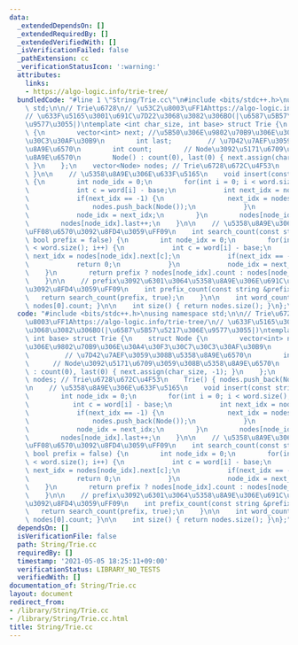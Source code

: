 ```yaml
---
data:
  _extendedDependsOn: []
  _extendedRequiredBy: []
  _extendedVerifiedWith: []
  _isVerificationFailed: false
  _pathExtension: cc
  _verificationStatusIcon: ':warning:'
  attributes:
    links:
    - https://algo-logic.info/trie-tree/
  bundledCode: "#line 1 \"String/Trie.cc\"\n#include <bits/stdc++.h>\nusing namespace\
    \ std;\n\n// Trie\u6728\n// \u53C2\u8003\uFF1Ahttps://algo-logic.info/trie-tree/\n\
    // \u633F\u5165\u3001\u691C\u7D22\u3068\u3082\u306BO(|\u6587\u5B57\u5217\u306E\
    \u9577\u3055|)\ntemplate <int char_size, int base> struct Trie {\n    struct Node\
    \ {\n        vector<int> next; //\u5B50\u306E\u9802\u70B9\u306E\u30A4\u30F3\u30C7\
    \u30C3\u30AF\u30B9\n        int last;         // \u7D42\u7AEF\u3059\u308B\u5358\
    \u8A9E\u6570\n        int count;        // Node\u3092\u5171\u6709\u3059\u308B\u5358\
    \u8A9E\u6570\n        Node() : count(0), last(0) { next.assign(char_size, -1);\
    \ }\n    };\n    vector<Node> nodes; // Trie\u6728\u672C\u4F53\n    Trie() { nodes.push_back(Node(0));\
    \ }\n\n    // \u5358\u8A9E\u306E\u633F\u5165\n    void insert(const string &word)\
    \ {\n        int node_idx = 0;\n        for(int i = 0; i < word.size(); i++) {\n\
    \            int c = word[i] - base;\n            int next_idx = nodes[node_idx].next[c];\n\
    \            if(next_idx == -1) {\n                next_idx = nodes.size();\n\
    \                nodes.push_back(Node());\n            }\n            nodes[node_idx].count++;\n\
    \            node_idx = next_idx;\n        }\n        nodes[node_idx].count++;\n\
    \        nodes[node_idx].last++;\n    }\n\n    // \u5358\u8A9E\u306E\u691C\u7D22\
    \uFF08\u6570\u3092\u8FD4\u3059\uFF09\n    int search_count(const string &word,\
    \ bool prefix = false) {\n        int node_idx = 0;\n        for(int i = 0; i\
    \ < word.size(); i++) {\n            int c = word[i] - base;\n            int\
    \ next_idx = nodes[node_idx].next[c];\n            if(next_idx == -1) {\n    \
    \            return 0;\n            }\n            node_idx = next_idx;\n    \
    \    }\n        return prefix ? nodes[node_idx].count : nodes[node_idx].last;\n\
    \    }\n\n    // prefix\u3092\u6301\u3064\u5358\u8A9E\u306E\u691C\u7D22\uFF08\u6570\
    \u3092\u8FD4\u3059\uFF09\n    int prefix_count(const string &prefix) {\n     \
    \   return search_count(prefix, true);\n    }\n\n    int word_count() { return\
    \ nodes[0].count; }\n\n    int size() { return nodes.size(); }\n};\n"
  code: "#include <bits/stdc++.h>\nusing namespace std;\n\n// Trie\u6728\n// \u53C2\
    \u8003\uFF1Ahttps://algo-logic.info/trie-tree/\n// \u633F\u5165\u3001\u691C\u7D22\
    \u3068\u3082\u306BO(|\u6587\u5B57\u5217\u306E\u9577\u3055|)\ntemplate <int char_size,\
    \ int base> struct Trie {\n    struct Node {\n        vector<int> next; //\u5B50\
    \u306E\u9802\u70B9\u306E\u30A4\u30F3\u30C7\u30C3\u30AF\u30B9\n        int last;\
    \         // \u7D42\u7AEF\u3059\u308B\u5358\u8A9E\u6570\n        int count;  \
    \      // Node\u3092\u5171\u6709\u3059\u308B\u5358\u8A9E\u6570\n        Node()\
    \ : count(0), last(0) { next.assign(char_size, -1); }\n    };\n    vector<Node>\
    \ nodes; // Trie\u6728\u672C\u4F53\n    Trie() { nodes.push_back(Node(0)); }\n\
    \n    // \u5358\u8A9E\u306E\u633F\u5165\n    void insert(const string &word) {\n\
    \        int node_idx = 0;\n        for(int i = 0; i < word.size(); i++) {\n \
    \           int c = word[i] - base;\n            int next_idx = nodes[node_idx].next[c];\n\
    \            if(next_idx == -1) {\n                next_idx = nodes.size();\n\
    \                nodes.push_back(Node());\n            }\n            nodes[node_idx].count++;\n\
    \            node_idx = next_idx;\n        }\n        nodes[node_idx].count++;\n\
    \        nodes[node_idx].last++;\n    }\n\n    // \u5358\u8A9E\u306E\u691C\u7D22\
    \uFF08\u6570\u3092\u8FD4\u3059\uFF09\n    int search_count(const string &word,\
    \ bool prefix = false) {\n        int node_idx = 0;\n        for(int i = 0; i\
    \ < word.size(); i++) {\n            int c = word[i] - base;\n            int\
    \ next_idx = nodes[node_idx].next[c];\n            if(next_idx == -1) {\n    \
    \            return 0;\n            }\n            node_idx = next_idx;\n    \
    \    }\n        return prefix ? nodes[node_idx].count : nodes[node_idx].last;\n\
    \    }\n\n    // prefix\u3092\u6301\u3064\u5358\u8A9E\u306E\u691C\u7D22\uFF08\u6570\
    \u3092\u8FD4\u3059\uFF09\n    int prefix_count(const string &prefix) {\n     \
    \   return search_count(prefix, true);\n    }\n\n    int word_count() { return\
    \ nodes[0].count; }\n\n    int size() { return nodes.size(); }\n};"
  dependsOn: []
  isVerificationFile: false
  path: String/Trie.cc
  requiredBy: []
  timestamp: '2021-05-05 18:25:11+09:00'
  verificationStatus: LIBRARY_NO_TESTS
  verifiedWith: []
documentation_of: String/Trie.cc
layout: document
redirect_from:
- /library/String/Trie.cc
- /library/String/Trie.cc.html
title: String/Trie.cc
---
```

